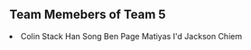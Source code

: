 <html>
  <head> 
    <title> Test of Github </title>
  </head>
  <body>
    <h2> Team Memebers of Team 5 </h2>
    <li>
      Colin Stack
      Han Song
      Ben Page
      Matiyas I'd
      Jackson Chiem
    </li>
  </body>
</html>
